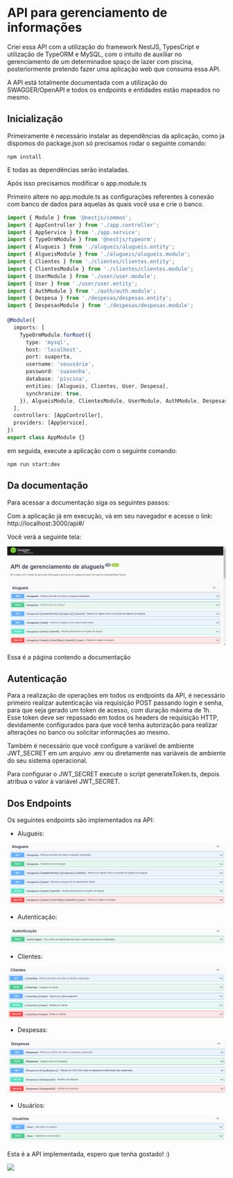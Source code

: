 # API para gerenciamento de informações

Criei essa API com a utilização do framework NestJS, TypesCript e utilização de TypeORM e MySQL, com o intuito de auxiliar no gerenciamento de um determinadoe spaço de lazer com piscina, posteriormente pretendo fazer uma aplicação web que consuma essa API.

A API está totalmente documentada com a utilização do SWAGGER/OpenAPI e todos os endpoints e entidades estão mapeados no mesmo.

## Inicialização

Primeiramente é necessário instalar as dependências da aplicação, como ja dispomos do package.json só precisamos rodar o seguinte comando:

```
npm install
```

E todas as dependências serão instaladas.

Após isso precisamos modificar o app.module.ts

Primeiro altere no app.module.ts as configurações referentes à conexão com banco de dados para aquelas às quais você usa e crie o banco.

```typescript
import { Module } from '@nestjs/common';
import { AppController } from './app.controller';
import { AppService } from './app.service';
import { TypeOrmModule } from '@nestjs/typeorm';
import { Alugueis } from './alugueis/alugueis.entity';
import { AlgueisModule } from './alugueis/alugueis.module';
import { Clientes } from './clientes/clientes.entity';
import { ClientesModule } from './clientes/clientes.module';
import { UserModule } from './user/user.module';
import { User } from './user/user.entity';
import { AuthModule } from './auth/auth.module';
import { Despesa } from './despesas/despesas.entity';
import { DespesasModule } from './despesas/despesas.module';

@Module({
  imports: [
    TypeOrmModule.forRoot({
      type: 'mysql',
      host: 'localhost',
      port: suaporta,
      username: 'seuusário',
      password: 'suasenha',
      database: 'piscina',
      entities: [Alugueis, Clientes, User, Despesa],
      synchronize: true,
    }), AlgueisModule, ClientesModule, UserModule, AuthModule, DespesasModule
  ],
  controllers: [AppController],
  providers: [AppService],
})
export class AppModule {}

```
em seguida, execute a aplicação com o seguinte comando:

```
npm run start:dev
```

## Da documentação

Para acessar a documentação siga os seguintes passos:

Com a aplicação já em execução, vá em seu navegador e acesse o link: http://localhost:3000/api#/

Você verá a seguinte tela:

![](./images/documentation.png)

Essa é a página contendo a documentação

## Autenticação

Para a realização de operações em todos os endpoints da API, é necessário primeiro realizar autenticação via requisição POST passando login e senha, para que seja gerado um token de acesso, com duração máxima de 1h. Esse token deve ser repassado em todos os headers de requisição HTTP, devidamente configurados para que você tenha autorização para realizar alterações no banco ou solicitar informações ao mesmo.

Também é necessário que você configure a variável de ambiente JWT_SECRET em um arquivo .env ou diretamente nas variáveis de ambiente do seu sistema operacional.

Para configurar o JWT_SECRET execute o script generateToken.ts, depois atribua o valor à variável JWT_SECRET.

## Dos Endpoints

Os seguintes endpoints são implementados na API:

- Alugueis:

![](./images/Alugueis.png)

- Autenticação:

![](./images/Autenticação.png)

- Clientes:

![](./images/Clientes.png)

- Despesas: 

![](./images/Despesas.png)

- Usuários:

![](./images/Usuários.png)

Esta é a API implementada, espero que tenha gostado! :)

![](https://media.giphy.com/media/Diym3aZO1dHzO/giphy.gif)
